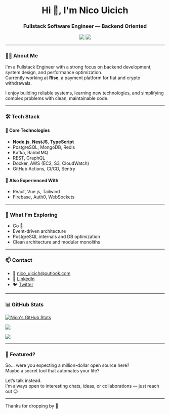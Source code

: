 <h1 align="center">Hi 👋, I'm Nico Uicich</h1>
<h3 align="center">Fullstack Software Engineer — Backend Oriented</h3>

<p align="center">
  <a href="https://twitter.com/NicoUicich"><img src="https://img.shields.io/twitter/follow/NicoUicich?style=for-the-badge" /></a>
  <a href="https://github.com/Nicouicich"><img src="https://img.shields.io/github/followers/Nicouicich?style=for-the-badge" /></a>
</p>

---

### 👨‍💻 About Me

I'm a Fullstack Engineer with a strong focus on backend development, system design, and performance optimization.  
Currently working at **Rise**, a payment platform for fiat and crypto withdrawals.

I enjoy building reliable systems, learning new technologies, and simplifying complex problems with clean, maintainable code.

---

### 🛠 Tech Stack

#### 🔧 Core Technologies

- **Node.js**, **NestJS**, **TypeScript**
- PostgreSQL, MongoDB, Redis
- Kafka, RabbitMQ
- REST, GraphQL
- Docker, AWS (EC2, S3, CloudWatch)
- GitHub Actions, CI/CD, Sentry

#### 🧱 Also Experienced With

- React, Vue.js, Tailwind
- Firebase, Auth0, WebSockets

---

### 🧪 What I’m Exploring

- Go 🐹  
- Event-driven architecture  
- PostgreSQL internals and DB optimization  
- Clean architecture and modular monoliths

---

### 📫 Contact

- 📧 [nico_uicich@outlook.com](mailto:nico_uicich@outlook.com)  
- 💼 [LinkedIn](https://www.linkedin.com/in/nicolas-uicich)  
- 🐦 [Twitter](https://twitter.com/NicoUicich)

---

### 📊 GitHub Stats

<a href="https://github.com/Nicouicich"><img src="https://github-readme-stats.vercel.app/api?username=Nicouicich&show_icons=true&theme=radical&count_private=true" alt="Nico's GitHub Stats" /></a>

<a href="https://github.com/Nicouicich"><img src="https://github-readme-streak-stats.herokuapp.com/?user=Nicouicich&theme=radical" /></a>

<a href="https://github.com/Nicouicich"><img src="https://github-readme-stats.vercel.app/api/top-langs/?username=Nicouicich&layout=compact&theme=radical" /></a>

---

### 🧠 Featured?

So… were you expecting a million-dollar open source here?  
Maybe a secret tool that automates your life?

Let’s talk instead.  
I'm always open to interesting chats, ideas, or collaborations — just reach out 😉

---

Thanks for dropping by 👋

